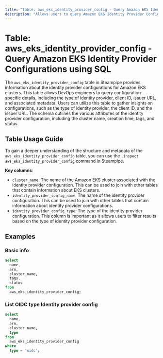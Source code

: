 ```yaml
---
title: "Table: aws_eks_identity_provider_config - Query Amazon EKS Identity Provider Configurations using SQL"
description: "Allows users to query Amazon EKS Identity Provider Configurations for detailed information about the identity provider configurations for Amazon EKS clusters."
---
```


# Table: aws_eks_identity_provider_config - Query Amazon EKS Identity Provider Configurations using SQL

The `aws_eks_identity_provider_config` table in Steampipe provides information about the identity provider configurations for Amazon EKS clusters. This table allows DevOps engineers to query configuration-specific details, including the type of identity provider, client ID, issuer URL, and associated metadata. Users can utilize this table to gather insights on configurations, such as the type of identity provider, the client ID, and the issuer URL. The schema outlines the various attributes of the identity provider configuration, including the cluster name, creation time, tags, and status.

## Table Usage Guide

To gain a deeper understanding of the structure and metadata of the `aws_eks_identity_provider_config` table, you can use the `.inspect aws_eks_identity_provider_config` command in Steampipe.

**Key columns**:

- `cluster_name`: The name of the Amazon EKS cluster associated with the identity provider configuration. This can be used to join with other tables that contain information about EKS clusters.
- `identity_provider_config_name`: The name of the identity provider configuration. This can be used to join with other tables that contain information about identity provider configurations.
- `identity_provider_config_type`: The type of the identity provider configuration. This column is important as it allows users to filter results based on the type of identity provider configuration.

## Examples

### Basic info

```sql
select
  name,
  arn,
  cluster_name,
  tags,
  status
from
  aws_eks_identity_provider_config;
```

### List OIDC type Identity provider config

```sql
select
  name,
  arn,
  cluster_name,
  type
from
  aws_eks_identity_provider_config
where 
  type = 'oidc';
```